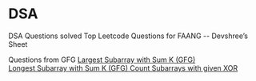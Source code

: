 # DSA
DSA Questions solved
Top Leetcode Questions for FAANG -- Devshree’s Sheet




Questions from GFG
[Largest Subarray with Sum K (GFG)	](https://www.geeksforgeeks.org/dsa/largest-subarray-with-equal-number-of-0s-and-1s/)		
[Longest Subarray with Sum K (GFG)	](https://www.geeksforgeeks.org/dsa/longest-sub-array-sum-k/)
[Count Subarrays with given XOR ](https://www.geeksforgeeks.org/dsa/count-number-subarrays-given-xor/)	
